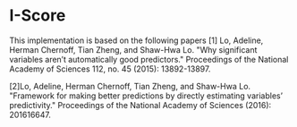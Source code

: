 # I-Score
This implementation is based on the following papers
[1] Lo, Adeline, Herman Chernoff, Tian Zheng, and Shaw-Hwa Lo. 
"Why significant variables aren’t automatically good predictors."
Proceedings of the National Academy of Sciences 112, no. 45 (2015): 13892-13897.

[2]Lo, Adeline, Herman Chernoff, Tian Zheng, and Shaw-Hwa Lo. 
"Framework for making better predictions by directly estimating variables’ predictivity." 
Proceedings of the National Academy of Sciences (2016): 201616647.
